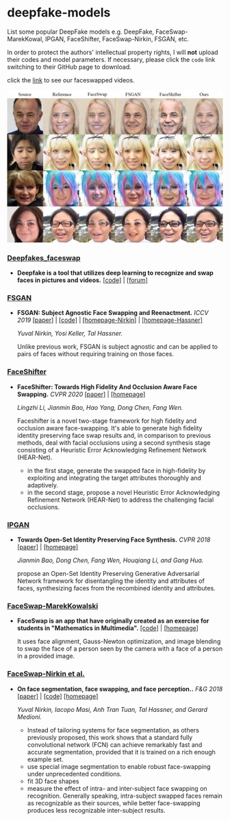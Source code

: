 # deepfake-models
List some popular DeepFake models e.g. DeepFake, FaceSwap-MarekKowal, IPGAN, FaceShifter, FaceSwap-Nirkin, FSGAN, etc.

In order to protect the authors' intellectual property rights, I will **not** upload their codes and model parameters. If necessary, please click the `code` link switching to their GitHub page to download.

click the [link](https://mitchellx.github.io/#video) to see our faceswapped videos.

![](./image_results/celeba_re.png)  



### [Deepfakes_faceswap](https://github.com/MitchellX/deepfake-models/blob/main/deepfake.md)

- **Deepfake is a tool that utilizes deep learning to recognize and swap faces in pictures and videos.**  [[code]](https://github.com/deepfakes/faceswap) | [[forum]](https://forum.faceswap.dev/)

    
    

### [FSGAN](https://github.com/MitchellX/deepfake-models/blob/main/FSGAN.md)

- **FSGAN: Subject Agnostic Face Swapping and Reenactment.** *ICCV 2019* [[paper]](https://arxiv.org/pdf/1908.05932.pdf) | [[code]](https://github.com/YuvalNirkin/fsgan) |  [[homepage-Nirkin]](https://nirkin.com/fsgan/) | [[homepage-Hassner]](https://talhassner.github.io/home/publication/2019_ICCV_2)

     *Yuval Nirkin, Yosi Keller, Tal Hassner.*
     
     Unlike previous work, FSGAN is subject agnostic and can be applied to pairs of faces without requiring training on those faces.
     
  
       
     
### [FaceShifter](#faceshifter)

- **FaceShifter: Towards High Fidelity And Occlusion Aware Face Swapping.**  *CVPR 2020*  [[paper]](https://arxiv.org/pdf/1912.13457.pdf) | [[homepage]](https://lingzhili.com/)

     *Lingzhi Li, Jianmin Bao, Hao Yang, Dong Chen, Fang Wen.*
     
     Faceshifter is a novel two-stage framework for high fidelity and occlusion aware face-swapping. It's able to generate high fidelity identity preserving face swap results and, in comparison to previous methods, deal with facial occlusions using a second synthesis stage consisting of a Heuristic Error Acknowledging Refinement Network (HEAR-Net). 
     - in the first stage, generate the swapped face in high-fidelity by exploiting and integrating the target attributes thoroughly and adaptively.
     - in the second stage, propose a novel Heuristic Error Acknowledging Refinement Network (HEAR-Net) to address the challenging facial occlusions.
     
     
     
       

### [IPGAN](#IPGAN)

- **Towards Open-Set Identity Preserving Face Synthesis.** *CVPR 2018* [[paper]](https://jianminbao.github.io/IP-GAN/IP-GAN.pdf) | [[homepage]](https://jianminbao.github.io/)

     *Jianmin Bao, Dong Chen, Fang Wen, Houqiang Li, and Gang Hua.*
     
     propose an Open-Set Identity Preserving Generative Adversarial Network framework for disentangling the identity and attributes of faces, synthesizing faces from the recombined identity and attributes.



### [FaceSwap-MarekKowalski](#faceswap)

- **FaceSwap is an app that have originally created as an exercise for students in "Mathematics in Multimedia".**  [[code]](https://github.com/MarekKowalski/FaceSwap) | [[homepage]](http://home.elka.pw.edu.pl/~mkowals6/doku.php)

    It uses face alignment, Gauss-Newton optimization, and image blending to swap the face of a person seen by the camera with a face of a person in a provided image.

     
     
### [FaceSwap-Nirkin et al.](https://github.com/MitchellX/deepfake-models/blob/main/faceswapNirkin.md)

- **On face segmentation, face swapping, and face perception..**  *F&G 2018* [[paper]](https://arxiv.org/pdf/1704.06729.pdf) | [[code]](https://github.com/YuvalNirkin/face_swap) [[homepage]](https://nirkin.com/face-swap-project/)

     *Yuval Nirkin, Iacopo Masi, Anh Tran Tuan, Tal Hassner, and Gerard Medioni.*
     
     - Instead of tailoring systems for face segmentation, as others previously proposed, this work shows that a standard fully convolutional network (FCN) can achieve remarkably fast and accurate segmentation, provided that it is trained on a rich enough example set.
     - use special image segmentation to enable robust face-swapping under unprecedented conditions.
     - fit 3D face shapes
     - measure the effect of intra- and inter-subject face swapping on recognition. Generally speaking, intra-subject swapped faces remain as recognizable as their sources, while better face-swapping produces less recognizable inter-subject results.
    

